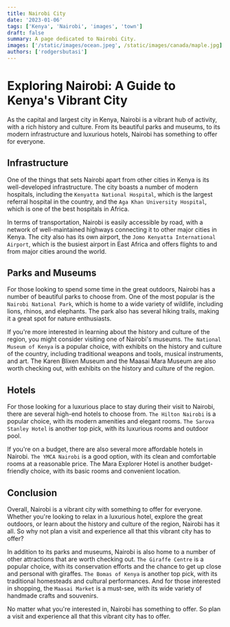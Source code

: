 ```yaml
---
title: Nairobi City
date: '2023-01-06'
tags: ['Kenya', 'Nairobi', 'images', 'town']
draft: false
summary: A page dedicated to Nairobi City.
images: ['/static/images/ocean.jpeg', /static/images/canada/maple.jpg]
authors: ['rodgersbutasi']
---
```


# Exploring Nairobi: A Guide to Kenya's Vibrant City

As the capital and largest city in Kenya, Nairobi is a vibrant hub of activity, with a rich history and culture. From its beautiful parks and museums, to its modern infrastructure and luxurious hotels, Nairobi has something to offer for everyone.

## Infrastructure

One of the things that sets Nairobi apart from other cities in Kenya is its well-developed infrastructure. The city boasts a number of modern hospitals, including the `Kenyatta National Hospital`, which is the largest referral hospital in the country, and the `Aga Khan University Hospital`, which is one of the best hospitals in Africa.

In terms of transportation, Nairobi is easily accessible by road, with a network of well-maintained highways connecting it to other major cities in Kenya. The city also has its own airport, the `Jomo Kenyatta International Airport`, which is the busiest airport in East Africa and offers flights to and from major cities around the world.

## Parks and Museums

For those looking to spend some time in the great outdoors, Nairobi has a number of beautiful parks to choose from. One of the most popular is the `Nairobi National Park`, which is home to a wide variety of wildlife, including lions, rhinos, and elephants. The park also has several hiking trails, making it a great spot for nature enthusiasts.

If you're more interested in learning about the history and culture of the region, you might consider visiting one of Nairobi's museums. `The National Museum of Kenya` is a popular choice, with exhibits on the history and culture of the country, including traditional weapons and tools, musical instruments, and art. The Karen Blixen Museum and the Maasai Mara Museum are also worth checking out, with exhibits on the history and culture of the region.

## Hotels

For those looking for a luxurious place to stay during their visit to Nairobi, there are several high-end hotels to choose from. `The Hilton Nairobi` is a popular choice, with its modern amenities and elegant rooms. `The Sarova Stanley Hotel` is another top pick, with its luxurious rooms and outdoor pool.

If you're on a budget, there are also several more affordable hotels in Nairobi. `The YMCA Nairobi` is a good option, with its clean and comfortable rooms at a reasonable price. The Mara Explorer Hotel is another budget-friendly choice, with its basic rooms and convenient location.

## Conclusion

Overall, Nairobi is a vibrant city with something to offer for everyone. Whether you're looking to relax in a luxurious hotel, explore the great outdoors, or learn about the history and culture of the region, Nairobi has it all. So why not plan a visit and experience all that this vibrant city has to offer?

In addition to its parks and museums, Nairobi is also home to a number of other attractions that are worth checking out. `The Giraffe Centre` is a popular choice, with its conservation efforts and the chance to get up close and personal with giraffes. `The Bomas of Kenya` is another top pick, with its traditional homesteads and cultural performances. And for those interested in shopping, the `Maasai Market` is a must-see, with its wide variety of handmade crafts and souvenirs.

No matter what you're interested in, Nairobi has something to offer. So plan a visit and experience all that this vibrant city has to offer.

